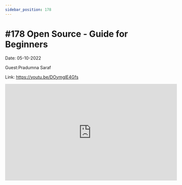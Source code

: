 ```yaml
---
sidebar_position: 178
---
```


# #178 Open Source - Guide for Beginners

Date: 05-10-2022

Guest:Pradumna Saraf

Link: https://youtu.be/DOymglE4Gfs

<iframe width="560" height="315" src="https://www.youtube.com/embed/DOymglE4Gfs" title="YouTube video player" frameborder="0" allow="accelerometer; autoplay; clipboard-write; encrypted-media; gyroscope; picture-in-picture; web-share" allowfullscreen></iframe>